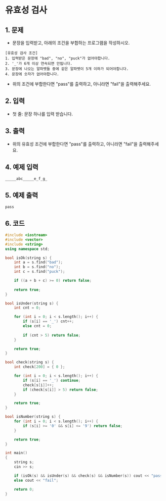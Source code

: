 # 유효성 검사

## 1. 문제
- 문장을 입력받고, 아래의 조건을 부합하는 프로그램을 작성하시오.

```
[유효성 검사 조건]
1. 입력받은 문장에 "bad", "no", "puck"가 없어야합니다.
2. '_'가 6개 이상 연속되면 안됩니다.
3. 문장에 나오는 알파벳들 중에 같은 알파벳이 5개 이하가 되어야합니다.
4. 문장에 숫자가 없어야합니다.
```

- 위의 조건에 부합한다면 "pass"를 출력하고, 아니라면 "fail"을 출력해주세요.

## 2. 입력
- 첫 줄: 문장 하나를 입력 받습니다.

## 3. 출력
-  위의 유효성 조건에 부합한다면 "pass"를 출력하고, 아니라면 "fail"을 출력해주세요.

## 4. 예제 입력
```
_____abc_____e_f_g_
```

## 5. 예제 출력
```
pass
```

## 6. 코드
```c++
#include <iostream>
#include <vector>
#include <string>
using namespace std;

bool isOk(string s) {
	int a = s.find("bad");
	int b = s.find("no");
	int c = s.find("puck");

	if ((a + b + c) >= 0) return false;
	
	return true;
}

bool isUnder(string s) {
	int cnt = 0;

	for (int i = 0; i < s.length(); i++) {
		if (s[i] == '_') cnt++;
		else cnt = 0;
		
		if (cnt > 5) return false;
	}

	return true;
}

bool check(string s) {
	int check[200] = { 0 };

	for (int i = 0; i < s.length(); i++) {
		if (s[i] == '_') continue;
		check[s[i]]++;
		if (check[s[i]] > 5) return false;
	}

	return true;
}

bool isNumber(string s) {
	for (int i = 0; i < s.length(); i++) {
		if (s[i] >= '0' && s[i] <= '9') return false;
	}

	return true;
}

int main()
{
	string s;
	cin >> s;

	if (isOk(s) && isUnder(s) && check(s) && isNumber(s)) cout << "pass";
	else cout << "fail";

	return 0;
}
```
